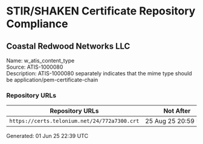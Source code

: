 # STIR/SHAKEN Certificate Repository Compliance

## Coastal Redwood Networks LLC

Name: w_atis_content_type\
Source: ATIS-1000080\
Description: ATIS-1000080 separately indicates that the mime type should be application/pem-certificate-chain
### Repository URLs

| Repository URLs | Not After |  Problems | Link |
|-----------------|-----------|-----------|------|
| `https://certs.telonium.net/24/772a7300.crt` | 25&#160;Aug&#160;25&#160;20:59&#160;UTC | true | [view](../../REPOS/6dd560175e26b4368225f505d31f2d98bb2db8c9/README.md) |


Generated: 01 Jun 25 22:39 UTC